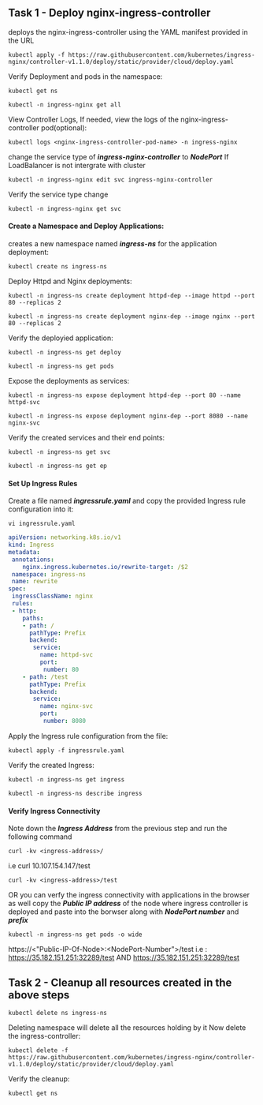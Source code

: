 ## Task 1 -  Deploy nginx-ingress-controller

deploys the nginx-ingress-controller using the YAML manifest provided in the URL
```
kubectl apply -f https://raw.githubusercontent.com/kubernetes/ingress-nginx/controller-v1.1.0/deploy/static/provider/cloud/deploy.yaml
```
Verify Deployment and pods in the namespace:
```
kubectl get ns
```
```
kubectl -n ingress-nginx get all
```
View Controller Logs, If needed, view the logs of the nginx-ingress-controller pod(optional):
```
kubectl logs <nginx-ingress-controller-pod-name> -n ingress-nginx
```
change the service type of ***ingress-nginx-controller*** to ***NodePort*** If LoadBalancer is not intergrate with cluster

```
kubectl -n ingress-nginx edit svc ingress-nginx-controller
```
Verify the service type change 
```
kubectl -n ingress-nginx get svc
```

#### Create a Namespace and Deploy Applications:
creates a new namespace named ***ingress-ns*** for the application deployment:  
```
kubectl create ns ingress-ns
```
Deploy Httpd and Nginx deployments:
```
kubectl -n ingress-ns create deployment httpd-dep --image httpd --port 80 --replicas 2
```
```
kubectl -n ingress-ns create deployment nginx-dep --image nginx --port 80 --replicas 2
```
Verify the deployied application:
```
kubectl -n ingress-ns get deploy
```
```
kubectl -n ingress-ns get pods
```

Expose the deployments as services:
```
kubectl -n ingress-ns expose deployment httpd-dep --port 80 --name httpd-svc

```
```
kubectl -n ingress-ns expose deployment nginx-dep --port 8080 --name nginx-svc
```

Verify the created services and their end points:
```
kubectl -n ingress-ns get svc
```
```
kubectl -n ingress-ns get ep
```
#### Set Up Ingress Rules
Create a file named ***ingressrule.yaml*** and copy the provided Ingress rule configuration into it:

```
vi ingressrule.yaml
```

```yaml
apiVersion: networking.k8s.io/v1
kind: Ingress
metadata:
 annotations:
    nginx.ingress.kubernetes.io/rewrite-target: /$2
 namespace: ingress-ns
 name: rewrite
spec:
 ingressClassName: nginx
 rules:
 - http:
    paths:
    - path: /
      pathType: Prefix
      backend:
       service:
         name: httpd-svc
         port:
          number: 80
    - path: /test
      pathType: Prefix
      backend:
       service:
         name: nginx-svc
         port:
          number: 8080
```
Apply the Ingress rule configuration from the file:
```
kubectl apply -f ingressrule.yaml
```
Verify the created Ingress:
```
kubectl -n ingress-ns get ingress
```
```
kubectl -n ingress-ns describe ingress
```

#### Verify Ingress Connectivity
Note down the ***Ingress Address*** from the previous step and run the following command
```
curl -kv <ingress-address>/
```
i.e curl 10.107.154.147/test
```
curl -kv <ingress-address>/test
```
OR you can verfy the ingress connectivity with applications in the browser as well
copy the ***Public IP address*** of the node where ingress controller is deployed and paste into the borwser along with ***NodePort number*** and ***prefix***
```
kubectl -n ingress-ns get pods -o wide
```
https://<"Public-IP-Of-Node>:<NodePort-Number">/test
i.e : 
https://35.182.151.251:32289/test  AND  https://35.182.151.251:32289/test

## Task 2 - Cleanup all resources created in the above steps
```
kubectl delete ns ingress-ns
```
Deleting namespace will delete all the resources holding by it
Now delete the ingress-controller: 
```
kubectl delete -f https://raw.githubusercontent.com/kubernetes/ingress-nginx/controller-v1.1.0/deploy/static/provider/cloud/deploy.yaml
```
Verify the cleanup: 
```
kubectl get ns
```
